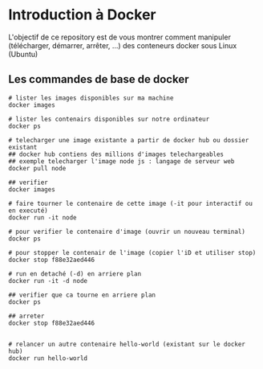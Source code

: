 # Introduction à Docker

L'objectif de ce repository est de vous montrer comment manipuler (télécharger, démarrer, arrêter, ...) des conteneurs docker sous Linux (Ubuntu)


## Les commandes de base de docker
```
# lister les images disponibles sur ma machine
docker images

# lister les contenairs disponibles sur notre ordinateur
docker ps

# telecharger une image existante a partir de docker hub ou dossier existant
## docker hub contiens des millions d'images telechargeables
## exemple telecharger l'image node js : langage de serveur web
docker pull node

## verifier
docker images

# faire tourner le contenaire de cette image (-it pour interactif ou en executé)
docker run -it node 

# pour verifier le contenaire d'image (ouvrir un nouveau terminal)
docker ps

# pour stopper le contenair de l'image (copier l'iD et utiliser stop)
docker stop f88e32aed446

# run en detaché (-d) en arriere plan
docker run -it -d node

## verifier que ca tourne en arriere plan
docker ps

## arreter 
docker stop f88e32aed446


# relancer un autre contenaire hello-world (existant sur le docker hub)
docker run hello-world
```
